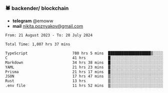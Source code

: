 ### 🕷 backender/ blockchain
- **telegram** @emoww
- **mail** nikita.poznyakov@gmail.com

<!--START_SECTION:waka-->

```txt
From: 21 August 2023 - To: 20 July 2024

Total Time: 1,007 hrs 37 mins

TypeScript                    780 hrs 5 mins  ███████████████████▒░░░░░   77.36 %
C                             41 hrs          █░░░░░░░░░░░░░░░░░░░░░░░░   04.07 %
Markdown                      34 hrs 38 mins  █░░░░░░░░░░░░░░░░░░░░░░░░   03.43 %
YAML                          21 hrs 23 mins  ▓░░░░░░░░░░░░░░░░░░░░░░░░   02.12 %
Prisma                        21 hrs 17 mins  ▓░░░░░░░░░░░░░░░░░░░░░░░░   02.11 %
JSON                          17 hrs 47 mins  ▒░░░░░░░░░░░░░░░░░░░░░░░░   01.76 %
Rust                          13 hrs          ▒░░░░░░░░░░░░░░░░░░░░░░░░   01.29 %
.env file                     11 hrs 52 mins  ▒░░░░░░░░░░░░░░░░░░░░░░░░   01.18 %
```

<!--END_SECTION:waka-->




